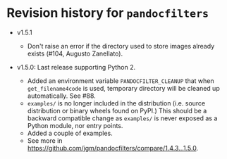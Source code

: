 # Revision history for `pandocfilters`

-  v1.5.1
   - Don't raise an error if the directory used to store images already exists (#104, Augusto Zanellato).

-  v1.5.0: Last release supporting Python 2.
   - Added an environment variable `PANDOCFILTER_CLEANUP` that when `get_filename4code` is used, temporary directory will be cleaned up automatically. See #88.
   - `examples/` is no longer included in the distribution (i.e. source distribution or binary wheels found on PyPI.) This should be a backward compatible change as `examples/` is never exposed as a Python module, nor entry points.
   - Added a couple of examples.
   - See more in <https://github.com/jgm/pandocfilters/compare/1.4.3...1.5.0>.

